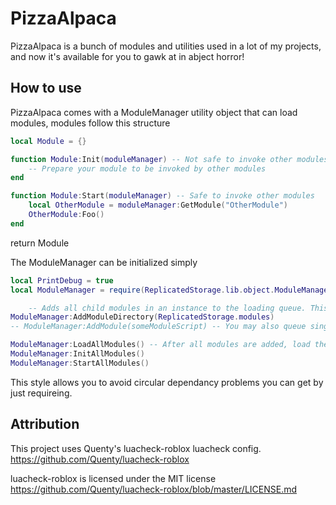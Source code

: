 # PizzaAlpaca

PizzaAlpaca is a bunch of modules and utilities used in a lot of my projects, and now it's available for you to gawk at in abject horror!

## How to use

PizzaAlpaca comes with a ModuleManager utility object that can load modules, modules follow this structure

```lua
local Module = {}

function Module:Init(moduleManager) -- Not safe to invoke other modules, they may not have initialized yet.
    -- Prepare your module to be invoked by other modules
end

function Module:Start(moduleManager) -- Safe to invoke other modules
    local OtherModule = moduleManager:GetModule("OtherModule")
    OtherModule:Foo()
end
```

return Module

The ModuleManager can be initialized simply

```lua
local PrintDebug = true
local ModuleManager = require(ReplicatedStorage.lib.object.ModuleManager).new(PrintDebug) -- Create new modulemanager with debug prints on

    -- Adds all child modules in an instance to the loading queue. This is not recursive.
ModuleManager:AddModuleDirectory(ReplicatedStorage.modules)
-- ModuleManager:AddModule(someModuleScript) -- You may also queue singular modules if you want

ModuleManager:LoadAllModules() -- After all modules are added, load them, init them, then start them.
ModuleManager:InitAllModules()
ModuleManager:StartAllModules()
```

This style allows you to avoid circular dependancy problems you can get by just requireing.

## Attribution
This project uses Quenty's luacheck-roblox luacheck config. https://github.com/Quenty/luacheck-roblox

luacheck-roblox is licensed under the MIT license https://github.com/Quenty/luacheck-roblox/blob/master/LICENSE.md